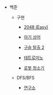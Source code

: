 - 백준  
    - 구현  
        - [2048 (Easy)](https://github.com/leehj8896/problem-solving/tree/master/%EB%AC%B8%EC%A0%9C%ED%92%80%EC%9D%B4/2048%20(Easy))
        - [아기 상어](https://github.com/leehj8896/problem-solving/tree/master/%EB%AC%B8%EC%A0%9C%ED%92%80%EC%9D%B4/%EC%95%84%EA%B8%B0%20%EC%83%81%EC%96%B4)
        - [구슬 탈출 2](https://github.com/leehj8896/problem-solving/tree/master/%EB%AC%B8%EC%A0%9C%ED%92%80%EC%9D%B4/%EA%B5%AC%EC%8A%AC%20%ED%83%88%EC%B6%9C%202)
        - [테트로미노](https://github.com/leehj8896/problem-solving/tree/master/%EB%AC%B8%EC%A0%9C%ED%92%80%EC%9D%B4/%ED%85%8C%ED%8A%B8%EB%A1%9C%EB%AF%B8%EB%85%B8)

        - [로봇 청소기](https://github.com/leehj8896/problem-solving/tree/master/%EB%AC%B8%EC%A0%9C%ED%92%80%EC%9D%B4/%EB%A1%9C%EB%B4%87%20%EC%B2%AD%EC%86%8C%EA%B8%B0)

    - DFS/BFS  
        - [연구소](https://github.com/leehj8896/problem-solving/tree/master/문제풀이/연구소)